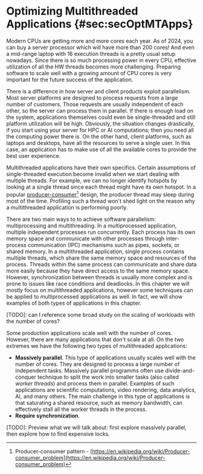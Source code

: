 # Optimizing Multithreaded Applications {#sec:secOptMTApps}

Modern CPUs are getting more and more cores each year. As of 2024, you can buy a server processor which will have more than 200 cores! And even a mid-range laptop with 16 execution threads is a pretty usual setup nowadays. Since there is so much processing power in every CPU, effective utilization of all the HW threads becomes more challenging. Preparing software to scale well with a growing amount of CPU cores is very important for the future success of the application.

There is a difference in how server and client products exploit parallelism. Most server platforms are designed to process requests from a large number of customers. Those requests are usually independent of each other, so the server can process them in parallel. If there is enough load on the system, applications themselves could even be single-threaded and still platform utilization will be high. Obviously, the situation changes drastically, if you start using your server for HPC or AI computations; then you need all the computing power there is. On the other hand, client platforms, such as laptops and desktops, have all the resources to serve a single user. In this case, an application has to make use of all the available cores to provide the best user experience.

Multithreaded applications have their own specifics. Certain assumptions of single-threaded execution become invalid when we start dealing with multiple threads. For example, we can no longer identify hotspots by looking at a single thread since each thread might have its own hotspot. In a popular [producer-consumer](https://en.wikipedia.org/wiki/Producer–consumer_problem)[^5] design, the producer thread may sleep during most of the time. Profiling such a thread won't shed light on the reason why a multithreaded application is performing poorly.

There are two main ways to to achieve software parallelism: multiprocessing and multithreading. In a multiprocessed application, multiple independent processes run concurrently. Each process has its own memory space and communicate with other processes through inter-process communication (IPC) mechanisms such as pipes, sockets, or shared memory. In a multithreaded application, single process contains multiple threads, which share the same memory space and resources of the process. Threads within the same process can communicate and share data more easily because they have direct access to the same memory space. However, synchronization between threads is usually more complex and is prone to issues like race conditions and deadlocks. In this chapter we will mostly focus on multithreaded applications, however some techniques can be applied to multiprocessed applications as well. In fact, we will show examples of both types of applications in this chapter.

[TODO]: can I reference some broad study on the scaling of workloads with the number of cores?

Some production applications scale well with the number of cores. However, there are many applications that don't scale at all. On the two extremes we have the following two types of multithreaded applications:

* **Massively parallel**. This type of applications usually scales well with the number of cores. They are designed to process a large number of independent tasks. Massively parallel programms often use divide-and-conquer technique to split the work into smaller tasks (also called *worker threads*) and process them in parallel. Examples of such applications are scientific computations, video rendering, data analytics, AI, and many others. The main challenge in this type of applications is that saturating a shared resource, such as memory bandwidth, can effectively stall all the worker threads in the process.
* **Require synchronization**.

[TODO]: Preview what we will talk about: first explore massively parallel, then explore how to find expensive locks.

[^5]: Producer-consumer pattern - [https://en.wikipedia.org/wiki/Producer-consumer_problem](https://en.wikipedia.org/wiki/Producer-consumer_problem)
